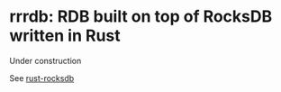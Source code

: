 # rrrdb: RDB built on top of RocksDB written in Rust

Under construction

See [rust-rocksdb](https://crates.io/crates/rocksdb)

